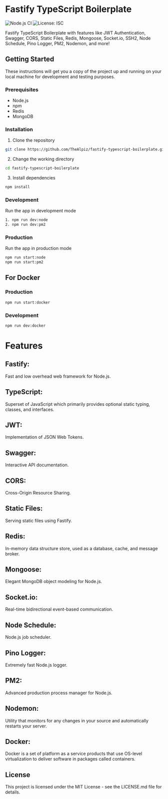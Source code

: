 # Fastify TypeScript Boilerplate

![Node.js CI](https://github.com/TheAlpiz/FastifyMongoDB-Template/workflows/Node.js%20CI/badge.svg)
![License: ISC](https://img.shields.io/badge/License-ISC-blue.svg)

Fastify TypeScript Boilerplate with features like JWT Authentication, Swagger, CORS, Static Files, Redis, Mongoose, Socket.io, SSH2, Node Schedule, Pino Logger, PM2, Nodemon, and more!

## Getting Started

These instructions will get you a copy of the project up and running on your local machine for development and testing purposes.

### Prerequisites

- Node.js
- npm
- Redis
- MongoDB

### Installation

1. Clone the repository

```bash
git clone https://github.com/TheAlpiz/fastify-typescript-boilerplate.git
```

2. Change the working directory
```bash
cd fastify-typescript-boilerplate
```

3. Install dependencies
```bash
npm install
```


### Development
Run the app in development mode
```bash
1. npm run dev:node 
2. npm run dev:pm2
```



### Production
Run the app in production mode
```bash
npm run start:node
npm run start:pm2
```

## For Docker
### Production
```bash
npm run start:docker
```

### Development 
```bash
npm run dev:docker 
```

# Features
## Fastify: 
Fast and low overhead web framework for Node.js.
## TypeScript: 
Superset of JavaScript which primarily provides optional static typing, classes, and interfaces.
## JWT: 
Implementation of JSON Web Tokens.
## Swagger: 
Interactive API documentation.
## CORS: 
Cross-Origin Resource Sharing.
## Static Files: 
Serving static files using Fastify.
## Redis: 
In-memory data structure store, used as a database, cache, and message broker.
## Mongoose: 
Elegant MongoDB object modeling for Node.js.
## Socket.io: 
Real-time bidirectional event-based communication.
## Node Schedule: 
Node.js job scheduler.
## Pino Logger: 
Extremely fast Node.js logger.
## PM2: 
Advanced production process manager for Node.js.
## Nodemon: 
Utility that monitors for any changes in your source and automatically restarts your server.
## Docker:
Docker is a set of platform as a service products that use OS-level virtualization to deliver software in packages called containers.

## License
This project is licensed under the MIT License - see the LICENSE.md file for details.